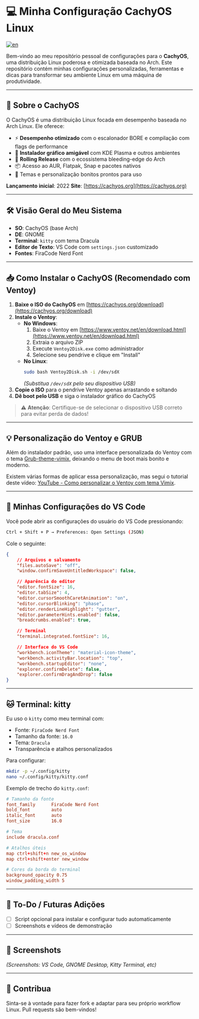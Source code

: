 # 💻 Minha Configuração CachyOS Linux

[![en](https://img.shields.io/badge/lang-en-red.svg)](./README.md)

Bem-vindo ao meu repositório pessoal de configurações para o **CachyOS**, uma distribuição Linux poderosa e otimizada baseada no Arch. Este repositório contém minhas configurações personalizadas, ferramentas e dicas para transformar seu ambiente Linux em uma máquina de produtividade.

---

## 🧠 Sobre o CachyOS

O CachyOS é uma distribuição Linux focada em desempenho baseada no Arch Linux. Ele oferece:

* ⚡ **Desempenho otimizado** com o escalonador BORE e compilação com flags de performance
* 🧰 **Instalador gráfico amigável** com KDE Plasma e outros ambientes
* 🔄 **Rolling Release** com o ecossistema bleeding-edge do Arch
* 📦 Acesso ao AUR, Flatpak, Snap e pacotes nativos
* 🎨 Temas e personalização bonitos prontos para uso

**Lançamento inicial**: 2022
**Site**: [https://cachyos.org](https://cachyos.org)

---

## 🛠️ Visão Geral do Meu Sistema

* **SO**: CachyOS (base Arch)
* **DE**: GNOME
* **Terminal**: `kitty` com tema Dracula
* **Editor de Texto**: VS Code com `settings.json` customizado
* **Fontes**: FiraCode Nerd Font

---

## 📥 Como Instalar o CachyOS (Recomendado com Ventoy)

1. **Baixe o ISO do CachyOS** em [https://cachyos.org/download](https://cachyos.org/download)
2. **Instale o Ventoy**:
   - **No Windows**:
     1. Baixe o Ventoy em [https://www.ventoy.net/en/download.html](https://www.ventoy.net/en/download.html)
     2. Extraia o arquivo ZIP
     3. Execute `Ventoy2Disk.exe` como administrador
     4. Selecione seu pendrive e clique em "Install"
   - **No Linux**:
     ```bash
     sudo bash Ventoy2Disk.sh -i /dev/sdX
     ```
     *(Substitua `/dev/sdX` pelo seu dispositivo USB)*
3. **Copie o ISO** para o pendrive Ventoy apenas arrastando e soltando
4. **Dê boot pelo USB** e siga o instalador gráfico do CachyOS

> ⚠️ **Atenção**: Certifique-se de selecionar o dispositivo USB correto para evitar perda de dados!

---

## 💡 Personalização do Ventoy e GRUB

Além do instalador padrão, uso uma interface personalizada do Ventoy com o tema [Grub-theme-vimix](https://www.gnome-look.org/p/1009236), deixando o menu de boot mais bonito e moderno.

Existem várias formas de aplicar essa personalização, mas segui o tutorial deste vídeo: [YouTube - Como personalizar o Ventoy com tema Vimix](https://www.youtube.com/watch?v=CuonyS3xdwg).

---

## 🧾 Minhas Configurações do VS Code

Você pode abrir as configurações do usuário do VS Code pressionando:

```bash
Ctrl + Shift + P → Preferences: Open Settings (JSON)
```

Cole o seguinte:

```json
{
    // Arquivos e salvamento
    "files.autoSave": "off",
    "window.confirmSaveUntitledWorkspace": false,

    // Aparência do editor
    "editor.fontSize": 16,
    "editor.tabSize": 4,
    "editor.cursorSmoothCaretAnimation": "on",
    "editor.cursorBlinking": "phase",
    "editor.renderLineHighlight": "gutter",
    "editor.parameterHints.enabled": false,
    "breadcrumbs.enabled": true,

    // Terminal
    "terminal.integrated.fontSize": 16,

    // Interface do VS Code
    "workbench.iconTheme": "material-icon-theme",
    "workbench.activityBar.location": "top",
    "workbench.startupEditor": "none",
    "explorer.confirmDelete": false,
    "explorer.confirmDragAndDrop": false
}
```

---

## 🐱 Terminal: kitty

Eu uso o `kitty` como meu terminal com:

* Fonte: `FiraCode Nerd Font`
* Tamanho da fonte: `16.0`
* Tema: `Dracula`
* Transparência e atalhos personalizados

Para configurar:

```bash
mkdir -p ~/.config/kitty
nano ~/.config/kitty/kitty.conf
```

Exemplo de trecho do `kitty.conf`:

```conf
# Tamanho da fonte
font_family      FiraCode Nerd Font
bold_font        auto
italic_font      auto
font_size        16.0

# Tema
include dracula.conf

# Atalhos úteis
map ctrl+shift+n new_os_window
map ctrl+shift+enter new_window

# Cores da borda do terminal
background_opacity 0.75
window_padding_width 5
```

---

## 📌 To-Do / Futuras Adições

* [ ] Script opcional para instalar e configurar tudo automaticamente
* [ ] Screenshots e vídeos de demonstração

---

## 📸 Screenshots

*(Screenshots: VS Code, GNOME Desktop, Kitty Terminal, etc)*

---

## 🙌 Contribua

Sinta-se à vontade para fazer fork e adaptar para seu próprio workflow Linux. Pull requests são bem-vindos!